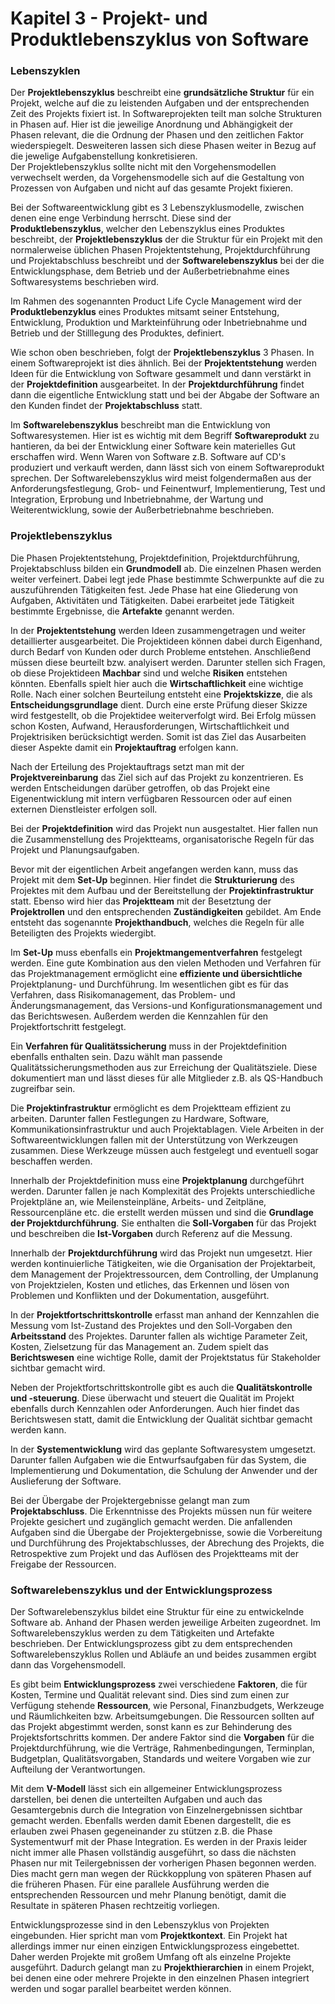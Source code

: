 # Kapitel 3 - Projekt- und Produktlebenszyklus von Software

### Lebenszyklen

Der **Projektlebenszyklus** beschreibt eine **grundsätzliche Struktur** für ein Projekt,
welche auf die zu leistenden Aufgaben und der entsprechenden Zeit des Projekts fixiert ist.
In Softwareprojekten teilt man solche Strukturen in Phasen auf. Hier ist die jeweilige Anordnung
und Abhängigkeit der Phasen relevant, die die Ordnung der Phasen und den zeitlichen Faktor wiederspiegelt.
Desweiteren lassen sich diese Phasen weiter in Bezug auf die jewelige Aufgabenstellung konkretisieren.  
Der Projektlebenszyklus sollte nicht mit den Vorgehensmodellen verwechselt werden, da Vorgehensmodelle
sich auf die Gestaltung von Prozessen von Aufgaben und nicht auf das gesamte Projekt fixieren.  

Bei der Softwareentwicklung gibt es 3 Lebenszyklusmodelle, zwischen denen eine enge Verbindung herrscht.
Diese sind der **Produktlebenszyklus**, welcher den Lebenszyklus eines Produktes beschreibt, der **Projektlebenszyklus**
der die Struktur für ein Projekt mit den normalerweise üblichen Phasen Projektentstehung, Projektdurchführung und
Projektabschluss beschreibt und der **Softwarelebenszyklus** bei der die Entwicklungsphase, dem Betrieb und der Außerbetriebnahme
eines Softwaresystems beschrieben wird.

Im Rahmen des sogenannten Product Life Cycle Management wird der **Produktlebenzyklus** eines Produktes mitsamt seiner Entstehung,
Entwicklung, Produktion und Markteinführung oder Inbetriebnahme und Betrieb und der Stilllegung des Produktes, definiert.  

Wie schon oben beschrieben, folgt der **Projektlebenszyklus** 3 Phasen. In einem Softwareprojekt ist dies ähnlich.
Bei der **Projektentstehung** werden Ideen für die Entwicklung von Software gesammelt und dann verstärkt in der
**Projektdefinition** ausgearbeitet. In der **Projektdurchführung** findet dann die eigentliche Entwicklung statt und
bei der Abgabe der Software an den Kunden findet der **Projektabschluss** statt.

Im **Softwarelebenszyklus** beschreibt man die Entwicklung von Softwaresystemen. Hier ist es wichtig mit dem Begriff
**Softwareprodukt** zu hantieren, da bei der Entwicklung einer Software kein materielles Gut erschaffen wird. Wenn Waren
von Software z.B. Software auf CD's produziert und verkauft werden, dann lässt sich von einem Softwareprodukt sprechen.
Der Softwarelebenszyklus wird meist folgendermaßen aus der Anforderungsfestlegung, Grob- und Feinentwurf, Implementierung,
Test und Integration, Erprobung und Inbetriebnahme, der Wartung und Weiterentwicklung, sowie der Außerbetriebnahme beschrieben.

### Projektlebenszyklus

Die Phasen Projektentstehung, Projektdefinition, Projektdurchführung, Projektabschluss bilden ein **Grundmodell** ab. Die einzelnen
Phasen werden weiter verfeinert. Dabei legt jede Phase bestimmte Schwerpunkte auf die zu auszuführenden Tätigkeiten fest. Jede
Phase hat eine Gliederung von Aufgaben, Aktivitäten und Tätigkeiten. Dabei erarbeitet jede Tätigkeit bestimmte Ergebnisse,
die **Artefakte** genannt werden.  

In der **Projektentstehung** werden Ideen zusammengetragen und weiter detaillierter ausgearbeitet. Die Projektideen können dabei
durch Eigenhand, durch Bedarf von Kunden oder durch Probleme entstehen. Anschließend müssen diese beurteilt bzw. analyisert werden.
Darunter stellen sich Fragen, ob diese Projektideen **Machbar** sind und welche **Risiken** entstehen könnten. Ebenfalls spielt hier
auch die **Wirtschaftlichkeit** eine wichtige Rolle. Nach einer solchen Beurteilung entsteht eine **Projektskizze**, die als
**Entscheidungsgrundlage** dient. Durch eine erste Prüfung dieser Skizze wird festgestellt, ob die Projektidee weiterverfolgt wird. Bei
Erfolg müssen schon Kosten, Aufwand, Herausforderungen, Wirtschaftlichkeit und Projektrisiken berücksichtigt werden. Somit ist das Ziel
das Ausarbeiten dieser Aspekte damit ein **Projektauftrag** erfolgen kann.  

Nach der Erteilung des Projektauftrags setzt man mit der **Projektvereinbarung** das Ziel sich auf das Projekt zu konzentrieren.
Es werden Entscheidungen darüber getroffen, ob das Projekt eine Eigenentwicklung mit intern verfügbaren Ressourcen oder auf einen
externen Dienstleister erfolgen soll.  

Bei der **Projektdefinition** wird das Projekt nun ausgestaltet. Hier fallen nun die Zusammenstellung des Projektteams, organisatorische
Regeln für das Projekt und Planungsaufgaben.  

Bevor mit der eigentlichen Arbeit angefangen werden kann, muss das Projekt mit dem **Set-Up** beginnen. Hier findet die **Strukturierung** des
Projektes mit dem Aufbau und der Bereitstellung der **Projektinfrastruktur** statt. Ebenso wird hier das **Projektteam** mit der Besetztung
der **Projektrollen** und den entsprechenden **Zuständigkeiten** gebildet. Am Ende entsteht das sogenannte **Projekthandbuch**, welches
die Regeln für alle Beteiligten des Projekts wiedergibt.  

Im **Set-Up** muss ebenfalls ein **Projektmangementverfahren** festgelegt werden. Eine gute Kombination aus den vielen Methoden und Verfahren
für das Projektmanagement ermöglicht eine **effiziente und übersichtliche** Projektplanung- und Durchführung. Im wesentlichen gibt es für
das Verfahren, dass Risikomanagement, das Problem- und Änderungsmanagement, das Versions-und Konfigurationsmanagement und das Berichtswesen.
Außerdem werden die Kennzahlen für den Projektfortschritt festgelegt.

Ein **Verfahren für Qualitätssicherung** muss in der Projektdefinition ebenfalls enthalten sein. Dazu wählt man passende 
Qualitätssicherungsmethoden aus zur Erreichung der Qualitätsziele. Diese dokumentiert man und lässt dieses für alle Mitglieder
z.B. als QS-Handbuch zugreifbar sein.

Die **Projektinfrastruktur** ermöglicht es dem Projektteam effizient zu arbeiten. Darunter fallen Festlegungen zu Hardware, Software,
Kommunikationsinfrastruktur und auch Projektablagen. Viele Arbeiten in der Softwareentwicklungen fallen mit der Unterstützung von Werkzeugen
zusammen. Diese Werkzeuge müssen auch festgelegt und eventuell sogar beschaffen werden.

Innerhalb der Projektdefinition muss eine **Projektplanung** durchgeführt werden. Darunter fallen je nach Komplexität des Projekts
unterschiedliche Projektpläne an, wie Meilensteinpläne, Arbeits- und Zeitpläne, Ressourcenpläne etc. die erstellt werden müssen und sind
die **Grundlage der Projektdurchführung**. Sie enthalten die **Soll-Vorgaben** für das Projekt und beschreiben die **Ist-Vorgaben** durch Referenz
auf die Messung.

Innerhalb der **Projektdurchführung** wird das Projekt nun umgesetzt. Hier werden kontinuierliche Tätigkeiten, wie die Organisation
der Projektarbeit, dem Management der Projektressourcen, dem Controlling, der Umplanung von Projektzielen, Kosten und etliches,
das Erkennen und lösen von Problemen und Konflikten und der Dokumentation, ausgeführt.

In der **Projektfortschrittskontrolle** erfasst man anhand der Kennzahlen die Messung vom Ist-Zustand des Projektes und den Soll-Vorgaben
den **Arbeitsstand** des Projektes. Darunter fallen als wichtige Parameter Zeit, Kosten, Zielsetzung für das Management an. Zudem spielt
das **Berichtswesen** eine wichtige Rolle, damit der Projektstatus für Stakeholder sichtbar gemacht wird.

Neben der Projektfortschrittskontrolle gibt es auch die **Qualitätskontrolle und -steuerung**. Diese überwacht und steuert die Qualität im
Projekt ebenfalls durch Kennzahlen oder Anforderungen. Auch hier findet das Berichtswesen statt, damit die Entwicklung der Qualität sichtbar
gemacht werden kann.

In der **Systementwicklung** wird das geplante Softwaresystem umgesetzt. Darunter fallen Aufgaben wie die Entwurfsaufgaben für das System,
die Implementierung und Dokumentation, die Schulung der Anwender und der Auslieferung der Software.

Bei der Übergabe der Projektergebnisse gelangt man zum **Projektabschluss**. Die Erkenntnisse des Projekts müssen nun für weitere Projekte
gesichert und zugänglich gemacht werden. Die anfallenden Aufgaben sind die Übergabe der Projektergebnisse, sowie die Vorbereitung und Durchführung
des Projektabschlusses, der Abrechung des Projekts, die Retrospektive zum Projekt und das Auflösen des Projektteams mit der Freigabe der Ressourcen.

### Softwarelebenszyklus und der Entwicklungsprozess

Der Softwarelebenszyklus bildet eine Struktur für eine zu entwickelnde Software ab.
Anhand der Phasen werden jeweilige Arbeiten zugeordnet. Im Softwarelebenszyklus
werden zu dem Tätigkeiten und Artefakte beschrieben. Der Entwicklungsprozess gibt
zu dem entsprechenden Softwarelebenszyklus Rollen und Abläufe an und 
beides zusammen ergibt dann das Vorgehensmodell.

Es gibt beim **Entwicklungsprozess** zwei verschiedene **Faktoren**, die für Kosten, Termine
und Qualität relevant sind. Dies sind zum einen zur Verfügung stehende **Ressourcen**, wie Personal,
Finanzbudgets, Werkzeuge und Räumlichkeiten bzw. Arbeitsumgebungen. Die Ressourcen sollten auf das
Projekt abgestimmt werden, sonst kann es zur Behinderung des Projektsfortschritts kommen. Der andere
Faktor sind die **Vorgaben** für die Projektdurchführung, wie die Verträge, Rahmenbedingungen, Terminplan,
Budgetplan, Qualitätsvorgaben, Standards und weitere Vorgaben wie zur Aufteilung der Verantwortungen.

Mit dem **V-Modell** lässt sich ein allgemeiner Entwicklungsprozess darstellen, bei denen die unterteilten Aufgaben
und auch das Gesamtergebnis durch die Integration von Einzelnergebnissen sichtbar gemacht werden. Ebenfalls werden damit
Ebenen dargestellt, die es erlauben zwei Phasen gegeneinander zu stützen z.B. die Phase Systementwurf mit der Phase Integration.
Es werden in der Praxis leider nicht immer alle Phasen vollständig ausgeführt, so dass die nächsten Phasen nur mit
Teilergebnissen der vorherigen Phasen begonnen werden. Dies macht gern man wegen der Rückkopplung von späteren Phasen auf die früheren
Phasen. Für eine parallele Ausführung werden die entsprechenden Ressourcen und mehr Planung benötigt, damit die Resultate in späteren
Phasen rechtzeitig vorliegen.

Entwicklungsprozesse sind in den Lebenszyklus von Projekten eingebunden. Hier spricht man vom **Projektkontext**. Ein Projekt hat allerdings
immer nur einen einzigen Entwicklungsprozess eingebettet. Daher werden Projekte mit großem Umfang oft als einzelne Projekte ausgeführt.
Dadurch gelangt man zu **Projekthierarchien** in einem Projekt, bei denen eine oder mehrere Projekte in den einzelnen Phasen integriert werden
und sogar parallel bearbeitet werden können.
